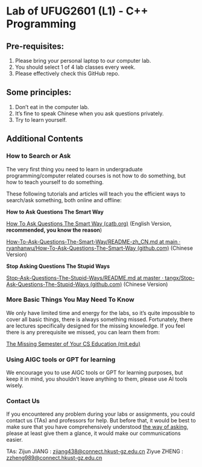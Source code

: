 # Lab of UFUG2601 (L1) - C++ Programming

## Pre-requisites:

1. Please bring your personal laptop to our computer lab.
2. You should select 1 of 4 lab classes every week.
3. Please effectively check this GitHub repo.

## Some principles:

1. Don’t eat in the computer lab.
2. It’s fine to speak Chinese when you ask questions privately.
3. Try to learn yourself.

## Additional Contents

### How to Search or Ask

The very first thing you need to learn in undergraduate programming/computer related courses is not how to do something, but how to teach yourself to do something.

These following tutorials and articles will teach you the efficient ways to search/ask something, both online and offline: 

**How to Ask Questions The Smart Way**

[How To Ask Questions The Smart Way (catb.org)](http://www.catb.org/~esr/faqs/smart-questions.html) (English Version, **recommended, you know the reason**)

[How-To-Ask-Questions-The-Smart-Way/README-zh_CN.md at main · ryanhanwu/How-To-Ask-Questions-The-Smart-Way (github.com)](https://github.com/ryanhanwu/How-To-Ask-Questions-The-Smart-Way/blob/main/README-zh_CN.md) (Chinese Version)

**Stop Asking Questions The Stupid Ways**

[Stop-Ask-Questions-The-Stupid-Ways/README.md at master · tangx/Stop-Ask-Questions-The-Stupid-Ways (github.com)](https://github.com/tangx/Stop-Ask-Questions-The-Stupid-Ways/blob/master/README.md) (Chinese Version)

### More Basic Things You May Need To Know

We only have limited time and energy for the labs, so it’s quite impossible to cover all basic things, there is always something missed. Fortunately, there are lectures specifically designed for the missing knowledge. If you feel there is any prerequisite we missed, you can learn them from:

[The Missing Semester of Your CS Education (mit.edu)](https://missing.csail.mit.edu/)

### Using AIGC tools or GPT for learning

We encourage you to use AIGC tools or GPT for learning purposes, but keep it in mind, you shouldn’t leave anything to them, please use AI tools wisely.

### Contact Us

If you encountered any problem during your labs or assignments, you could contact us (TAs) and professors for help. But before that, it would be best to make sure that you have comprehensively understood [the way of asking](#How-to-Search-or-Ask), please at least give them a glance, it would make our communications easier.

TAs:
Zijun JIANG : [zjiang438@connect.hkust-gz.edu.cn](mailto:zjiang438@connect.hkust-gz.edu.cn)
Ziyue ZHENG : [zzheng989@connect.hkust-gz.edu.cn](mailto:zzheng989@connect.hkust-gz.edu.cn)